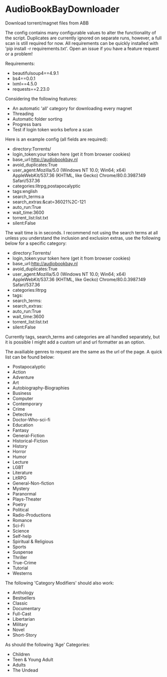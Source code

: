 # AudioBookBayDownloader
Download torrent/magnet files from ABB

The config contains many configurable values to alter the functionality of the script.
Duplicates are currently ignored on separate runs, however, a full scan is still required for now.
All requirements can be quickly installed with 'pip install -r requirements.txt'.
Open an issue if you have a feature request or a problem!

Requirements:

* beautifulsoup4==4.9.1
* bs4==0.0.1
* lxml==4.5.0
* requests==2.23.0

Considering the following features:
* An automatic 'all' category for downloading every magnet
* Threading
* Automatic folder sorting
* Progress bars
* Test if login token works before a scan

Here is an example config (all fields are required):

* directory:Torrents/
* login_token:your token here (get it from browser cookies)
* base_url:http://audiobookbay.nl
* avoid_duplicates:True
* user_agent:Mozilla/5.0 (Windows NT 10.0; Win64; x64) AppleWebKit/537.36 (KHTML, like Gecko) Chrome/80.0.3987.149 Safari/537.36
* categories:litrpg,postapocalyptic
* tags:english
* search_terms:a
* search_extras:&cat=36021%2C-121
* auto_run:True
* wait_time:3600
* torrent_list:list.txt
* silent:False

The wait time is in seconds.
I recommend not using the search terms at all unless you understand the inclusion and exclusion extras, use the following below for a specific category:

* directory:Torrents/
* login_token:your token here (get it from browser cookies)
* base_url:http://audiobookbay.nl
* avoid_duplicates:True
* user_agent:Mozilla/5.0 (Windows NT 10.0; Win64; x64) AppleWebKit/537.36 (KHTML, like Gecko) Chrome/80.0.3987.149 Safari/537.36
* categories:litrpg
* tags:
* search_terms:
* search_extras:
* auto_run:True
* wait_time:3600
* torrent_list:list.txt
* silent:False

Currently tags, search_terms and categories are all handled separately, but it is possible I might add a custom url and url formatter as an option.

The availiable genres to request are the same as the url of the page. A quick list can be found below:

* Postapocalyptic
* Action
* Adventure
* Art
* Autobiography-Biographies
* Business
* Computer
* Contemporary
* Crime
* Detective
* Doctor-Who-sci-fi
* Education
* Fantasy
* General-Fiction
* Historical-Fiction
* History
* Horror
* Humor
* Lecture
* LGBT
* Literature
* LitRPG
* General-Non-fiction
* Mystery
* Paranormal
* Plays-Theater
* Poetry
* Political
* Radio-Productions
* Romance
* Sci-Fi
* Science
* Self-help
* Spiritual & Religious
* Sports
* Suspense
* Thriller
* True-Crime
* Tutorial
* Westerns

The following 'Category Modifiers' should also work:


* Anthology
* Bestsellers
* Classic
* Documentary
* Full-Cast
* Libertarian
* Military
* Novel
* Short-Story

As should the following 'Age' Categories:

* Children
* Teen & Young Adult
* Adults
* The Undead
